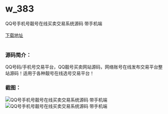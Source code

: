 # w_383
QQ号手机号靓号在线买卖交易系统源码 带手机端
<br/></br>
[下载地址](https://www.uuid2.com/383.html "下载地址")
<br/></br>
<h3>源码简介：</h3>
<p>QQ号码/手机号交易平台，QQ靓号买卖网站源码，网络账号在线发布交易平台整站源码！适用于各种靓号在线选号交易平台！<p>
<h3>截图：</h3>
<img src="https://www.uuid2.com/wp-content/uploads/img/202105/4c856ca118.jpg" alt="QQ号手机号靓号在线买卖交易系统源码 带手机端"><img src="https://www.uuid2.com/wp-content/uploads/img/202105/a24de74643.jpg" alt="QQ号手机号靓号在线买卖交易系统源码 带手机端">

